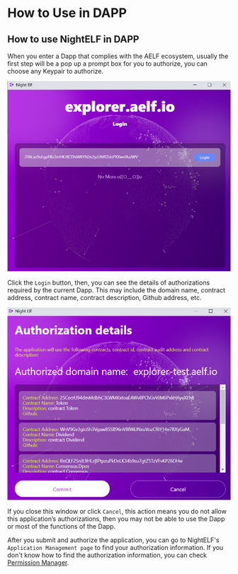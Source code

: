 # How to Use in DAPP

## How to use NightELF in DAPP

When you enter a Dapp that complies with the AELF ecosystem, usually the first step will be a pop up a prompt box for you to authorize, you can choose any Keypair to authorize.

![Login](../../Asset/login.png)

Click the ```Login``` button, then, you can see the details of authorizations required by the current Dapp. This may include the domain name, contract address, contract name, contract description, Github address, etc.

![Login](../../Asset/authorization.png)

If you close this window or click ```Cancel```, this action means you do not allow this application’s authorizations, then you may not be able to use the Dapp or most of the functions of the Dapp.

After you submit and authorize the application, you can go to NightELF's ```Application Management page``` to find your authorization information. If you don't know how to find the authorization information, you can check [Permission Manager](permission.md).
